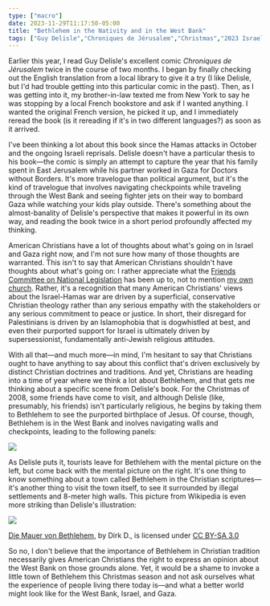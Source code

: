 ```yaml
---
type: ["macro"]
date: 2023-11-29T11:17:50-05:00
title: "Bethlehem in the Nativity and in the West Bank"
tags: ["Guy Delisle","Chroniques de Jérusalem","Christmas","2023 Israel-Hamas war","Gaza","Israel","Palestine","Hamas","Friends Committee on National Legislation","Community of Christ"]
---
```

Earlier this year, I read Guy Delisle's excellent comic *Chroniques de Jérusalem* twice in the course of two months. I began by finally checking out the English translation from a local library to give it a try (I like Delisle, but I'd had trouble getting into this particular comic in the past). Then, as I was getting into it, my brother-in-law texted me from New York to say he was stopping by a local French bookstore and ask if I wanted anything. I wanted the original French version, he picked it up, and I immediately reread the book (is it rereading if it's in two different languages?) as soon as it arrived.

I've been thinking a lot about this book since the Hamas attacks in October and the ongoing Israeli reprisals. Delisle doesn't have a particular thesis to his book—the comic is simply an attempt to capture the year that his family spent in East Jerusalem while his partner worked in Gaza for Doctors without Borders. It's more travelogue than political argument, but it's the kind of travelogue that involves navigating checkpoints while traveling through the West Bank and seeing fighter jets on their way to bombard Gaza while watching your kids play outside. There's something about the almost-banality of Delisle's perspective that makes it powerful in its own way, and reading the book twice in a short period profoundly affected my thinking.

American Christians have a lot of thoughts about what's going on in Israel and Gaza right now, and I'm not sure how many of those thoughts are warranted. This isn't to say that American Christians shouldn't have thoughts about what's going on: I rather appreciate what the [Friends Committee on National Legislation](https://www.fcnl.org/) has been up to, not to mention [my own church](https://cofchrist.org/news/war-between-hamas-and-israel/). Rather, it's a recognition that many American Christians' views about the Israel-Hamas war are driven by a superficial, conservative Christian theology rather than any serious empathy with the stakeholders or any serious commitment to peace or justice. In short, their disregard for Palestinians is driven by an Islamophobia that is dogwhistled at best, and even their purported support for Israel is ultimately driven by supersessionist, fundamentally anti-Jewish religious attitudes.

With all that—and much more—in mind, I'm hesitant to say that Christians ought to have anything to say about this conflict that's driven exclusively by distinct Christian doctrines and traditions. And yet, Christians are heading into a time of year where we think a lot about Bethlehem, and that gets me thinking about a specific scene from Delisle's book. For the Christmas of 2008, some friends have come to visit, and although Delisle (like, presumably, his friends) isn't particularly religious, he begins by taking them to Bethlehem to see the purported birthplace of Jesus. Of course, though, Bethlehem is in the West Bank and inolves navigating walls and checkpoints, leading to the following panels:

![](/Bethlehem_Delisle.jpeg)

As Delisle puts it, tourists leave for Bethlehem with the mental picture on the left, but come back with the mental picture on the right. It's one thing to know something about a town called Bethlehem in the Christian scriptures—it's another thing to visit the town itself, to see it surrounded by illegal settlements and 8-meter high walls. This picture from Wikipedia is even more striking than Delisle's illustration:

![](https://upload.wikimedia.org/wikipedia/commons/6/60/Die_Mauer_von_Bethlehem.jpg)

[Die Mauer von Bethlehem](https://commons.wikimedia.org/wiki/File:Die_Mauer_von_Bethlehem.jpg), by Dirk D., is licensed under [CC BY-SA 3.0](https://creativecommons.org/licenses/by-sa/3.0/deed.en)

So no, I don't believe that the importance of Bethlehem in Christian tradition necessarily gives American Christians the right to express an opinion about the West Bank on those grounds alone. Yet, it would be a shame to invoke a little town of Bethlehem this Christmas season and not ask ourselves what the experience of people living there today is—and what a better world might look like for the West Bank, Israel, and Gaza.

